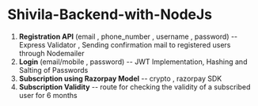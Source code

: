 # Shivila-Backend-with-NodeJs

1) **Registration API**  (email , phone_number , username , password)  -- Express Validator , Sending confirmation mail to registered users through Nodemailer
2) **Login** (email/mobile , password)  -- JWT Implementation, Hashing and Salting of Passwords
3) **Subscription using Razorpay Model** -- crypto , razorpay SDK
4) **Subscription Validity** -- route for checking the validity of a subscribed user for 6 months
